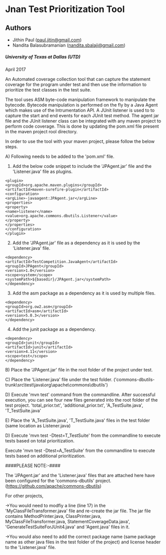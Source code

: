 
Jnan Test Prioritization Tool
===========================

## Authors ##

* Jithin Paul (paul.jitin@gmail.com)
* Nandita Balasubramanian (nandita.sbalaji@gmail.com)

##### University of Texas at Dallas (UTD) #####
April 2017


An Automated coverage collection tool that can capture the statement coverage for the program under test and then use the information to prioritize the test classes in the test suite.

The tool uses ASM byte-code manipulation framework to manipulate the bytecode. Bytecode manipulation is performed on the fly by a 
Java Agent which makes use of the Intrumentation API. A JUnit listener is used to to capture the start and end events for each JUnit
test method. The agent jar file and the JUnit listener class can be integrated with any maven project to perform code coverage. This is done by updating the pom.xml file present in the maven project rool directory.

In order to use the tool with your maven project, please follow the below steps.

A) Following needs to be added to the 'pom.xml' file.
   1) Add the below code snippet to include the 'JPAgent.jar' file and the 'Listener.java' file as plugins.
   ```
   <plugin>
   <groupId>org.apache.maven.plugins</groupId>
   <artifactId>maven-surefire-plugin</artifactId>
   <configuration>
   <argLine>-javaagent:JPAgent.jar</argLine>
   <properties>
   <property>
   <name>listener</name>
   <value>org.apache.commons.dbutils.Listener</value>
   </property>
   </properties>
   </configuration>
   </plugin>
   ```
   2) Add the 'JPAgent.jar' file as a dependency as it is used by the 'Listener.java' file. 
   ```
   <dependency>
   <artifactId>TestCompetition.JavaAgent</artifactId>
   <groupId>JPAgent</groupId>
   <version>1.0</version>
   <scope>system</scope>
   <systemPath>${basedir}/JPAgent.jar</systemPath>
   </dependency>
   ```
   3) Add the asm package as a dependency as it is used by multiple files.
   ```
   <dependency>
   <groupId>org.ow2.asm</groupId>
   <artifactId>asm</artifactId>
   <version>5.0.3</version>
   </dependency>
   ```
   4) Add the junit package as a dependency.
   ```
   <dependency>
   <groupId>junit</groupId>
   <artifactId>junit</artifactId>
   <version>4.11</version>
   <scope>test</scope>
   </dependency>
   ```
B) Place the 'JPAgent.jar' file in the root folder of the project under test.

C) Place the 'Listener.java' file under the test folder. ('commons-dbutils-trunk\src\test\java\org\apache\commons\dbutils\')

D) Execute 'mvn test' command from the commandline.
   After successful execution, you can see four new files generated into the root folder of the test project.
   'total_prior.txt', 'additional_prior.txt', 'A_TestSuite.java', 'T_TestSuite.java'
   
E) Place the 'A_TestSuite.java', 'T_TestSuite.java' files in the test folder (same location as Listener.java)

D) Execute 'mvn test -Dtest=T_TestSuite' from the commandline to execute tests based on total prioritization.

   Execute 'mvn test -Dtest=A_TestSuite' from the commandline to execute tests based on additional prioritization.


####PLEASE NOTE:-####

The 'JPAgent.jar' and the 'Listener.java' files that are attached here have been configured for the 'commons-dbutils' project. (https://github.com/apache/commons-dbutils)

For other projects,

->You would need to modfiy a line (line 17) in the 'MyClassFileTransformer.java' file and re-create the jar file. The jar file contains   MethodPrinter.java, ClassPrinter.java, MyClassFileTransformer.java, StatementCoverageData.java', 'GenerateTestSuiteForJUnit4.java' and   'Agent.java' files in it.

->You would also need to add the correct package name (same package name as other java files in the test folder of the project) and      license header to the 'Listener.java' file.

